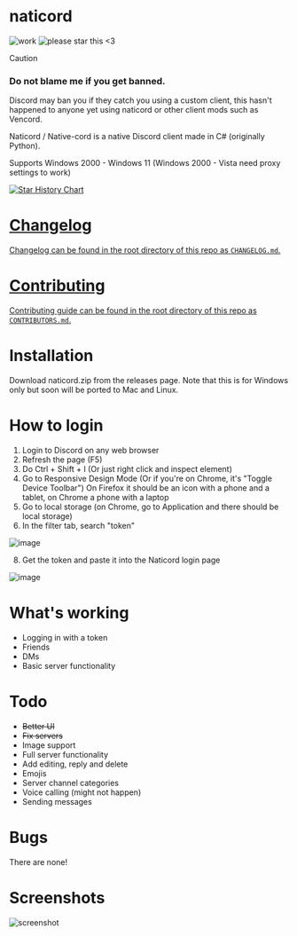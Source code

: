 # naticord
![work](https://img.shields.io/badge/work-in%20progress-green?style=plastic)
![please star this <3](https://img.shields.io/badge/please%20star%20this%20%3C3-yellow?style=plastic)

> [!CAUTION]
> ### Do not blame me if you get banned.
> Discord may ban you if they catch you using a custom client, this hasn't happened to anyone yet using naticord or other client mods such as Vencord.

Naticord / Native-cord is a native Discord client made in C# (originally Python).

Supports Windows 2000 - Windows 11 (Windows 2000 - Vista need proxy settings to work)

<a href="https://star-history.com/#n1d3v/naticord&Date">
 <picture>
   <source media="(prefers-color-scheme: dark)" srcset="https://api.star-history.com/svg?repos=n1d3v/naticord&type=Date&theme=dark" />
   <source media="(prefers-color-scheme: light)" srcset="https://api.star-history.com/svg?repos=n1d3v/naticord&type=Date" />
   <img alt="Star History Chart" src="https://api.star-history.com/svg?repos=n1d3v/naticord&type=Date" />
 </picture>

# Changelog
Changelog can be found in the root directory of this repo as `CHANGELOG.md`.

# Contributing
Contributing guide can be found in the root directory of this repo as `CONTRIBUTORS.md`.


</a>

# Installation
Download naticord.zip from the releases page. Note that this is for Windows only but soon will be ported to Mac and Linux.

# How to login

1. Login to Discord on any web browser
2. Refresh the page (F5)
3. Do Ctrl + Shift + I (Or just right click and inspect element)
4. Go to Responsive Design Mode (Or if you're on Chrome, it's "Toggle Device Toolbar")
On Firefox it should be an icon with a phone and a tablet, on Chrome a phone with a laptop
5. Go to local storage (on Chrome, go to Application and there should be local storage)
6. In the filter tab, search "token"

![image](https://github.com/Shavixinio/naticord/assets/54279284/7784ece1-3dbf-4fe5-916b-877c86404be8)

8. Get the token and paste it into the Naticord login page

![image](https://github.com/Shavixinio/naticord/assets/54279284/c588eb0d-edf6-4ab7-b2e5-c9ddbb298892)

# What's working
- Logging in with a token
- Friends
- DMs
- Basic server functionality
# Todo
- ~~Better UI~~
- ~~Fix servers~~
- Image support
- Full server functionality
- Add editing, reply and delete
- Emojis
- Server channel categories
- Voice calling (might not happen)
- Sending messages
# Bugs
There are none!
# Screenshots
![screenshot](https://github.com/n1d3v/naticord/assets/135556230/d796980e-6c92-4115-9fa8-1dc2ae3be601)




